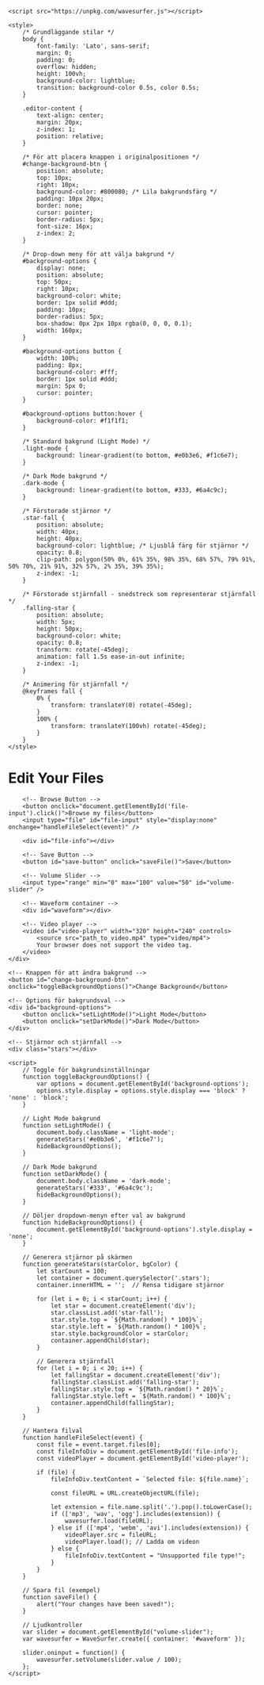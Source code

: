 <!DOCTYPE html>
<html lang="en">
<head>
    <meta charset="UTF-8">
    <meta name="viewport" content="width=device-width, initial-scale=1.0">
    <title>File Editor</title>

    <script src="https://unpkg.com/wavesurfer.js"></script>

    <style>
        /* Grundläggande stilar */
        body {
            font-family: 'Lato', sans-serif;
            margin: 0;
            padding: 0;
            overflow: hidden;
            height: 100vh;
            background-color: lightblue;
            transition: background-color 0.5s, color 0.5s;
        }

        .editor-content {
            text-align: center;
            margin: 20px;
            z-index: 1;
            position: relative;
        }

        /* För att placera knappen i originalpositionen */
        #change-background-btn {
            position: absolute;
            top: 10px;
            right: 10px;
            background-color: #800080; /* Lila bakgrundsfärg */
            padding: 10px 20px;
            border: none;
            cursor: pointer;
            border-radius: 5px;
            font-size: 16px;
            z-index: 2;
        }

        /* Drop-down meny för att välja bakgrund */
        #background-options {
            display: none;
            position: absolute;
            top: 50px;
            right: 10px;
            background-color: white;
            border: 1px solid #ddd;
            padding: 10px;
            border-radius: 5px;
            box-shadow: 0px 2px 10px rgba(0, 0, 0, 0.1);
            width: 160px;
        }

        #background-options button {
            width: 100%;
            padding: 8px;
            background-color: #fff;
            border: 1px solid #ddd;
            margin: 5px 0;
            cursor: pointer;
        }

        #background-options button:hover {
            background-color: #f1f1f1;
        }

        /* Standard bakgrund (Light Mode) */
        .light-mode {
            background: linear-gradient(to bottom, #e0b3e6, #f1c6e7);
        }

        /* Dark Mode bakgrund */
        .dark-mode {
            background: linear-gradient(to bottom, #333, #6a4c9c);
        }

        /* Förstorade stjärnor */
        .star-fall {
            position: absolute;
            width: 40px;
            height: 40px;
            background-color: lightblue; /* Ljusblå färg för stjärnor */
            opacity: 0.8;
            clip-path: polygon(50% 0%, 61% 35%, 98% 35%, 68% 57%, 79% 91%, 50% 70%, 21% 91%, 32% 57%, 2% 35%, 39% 35%);
            z-index: -1;
        }

        /* Förstorade stjärnfall - snedstreck som representerar stjärnfall */
        .falling-star {
            position: absolute;
            width: 5px;
            height: 50px;
            background-color: white;
            opacity: 0.8;
            transform: rotate(-45deg);
            animation: fall 1.5s ease-in-out infinite;
            z-index: -1;
        }

        /* Animering för stjärnfall */
        @keyframes fall {
            0% {
                transform: translateY(0) rotate(-45deg);
            }
            100% {
                transform: translateY(100vh) rotate(-45deg);
            }
        }
    </style>
</head>
<body class="light-mode">
    <div class="editor-content">
        <h1>Edit Your Files</h1>

        <!-- Browse Button -->
        <button onclick="document.getElementById('file-input').click()">Browse my files</button>
        <input type="file" id="file-input" style="display:none" onchange="handleFileSelect(event)" />
        
        <div id="file-info"></div>
        
        <!-- Save Button -->
        <button id="save-button" onclick="saveFile()">Save</button>

        <!-- Volume Slider -->
        <input type="range" min="0" max="100" value="50" id="volume-slider" />

        <!-- Waveform container -->
        <div id="waveform"></div>

        <!-- Video player -->
        <video id="video-player" width="320" height="240" controls>
            <source src="path_to_video.mp4" type="video/mp4">
            Your browser does not support the video tag.
        </video>
    </div>

    <!-- Knappen för att ändra bakgrund -->
    <button id="change-background-btn" onclick="toggleBackgroundOptions()">Change Background</button>
    
    <!-- Options för bakgrundsval -->
    <div id="background-options">
        <button onclick="setLightMode()">Light Mode</button>
        <button onclick="setDarkMode()">Dark Mode</button>
    </div>

    <!-- Stjärnor och stjärnfall -->
    <div class="stars"></div>

    <script>
        // Toggle för bakgrundsinställningar
        function toggleBackgroundOptions() {
            var options = document.getElementById('background-options');
            options.style.display = options.style.display === 'block' ? 'none' : 'block';
        }

        // Light Mode bakgrund
        function setLightMode() {
            document.body.className = 'light-mode';
            generateStars('#e0b3e6', '#f1c6e7');
            hideBackgroundOptions();
        }

        // Dark Mode bakgrund
        function setDarkMode() {
            document.body.className = 'dark-mode';
            generateStars('#333', '#6a4c9c');
            hideBackgroundOptions();
        }

        // Döljer dropdown-menyn efter val av bakgrund
        function hideBackgroundOptions() {
            document.getElementById('background-options').style.display = 'none';
        }

        // Generera stjärnor på skärmen
        function generateStars(starColor, bgColor) {
            let starCount = 100;
            let container = document.querySelector('.stars');
            container.innerHTML = '';  // Rensa tidigare stjärnor

            for (let i = 0; i < starCount; i++) {
                let star = document.createElement('div');
                star.classList.add('star-fall');
                star.style.top = `${Math.random() * 100}%`;
                star.style.left = `${Math.random() * 100}%`;
                star.style.backgroundColor = starColor;
                container.appendChild(star);
            }

            // Generera stjärnfall
            for (let i = 0; i < 20; i++) {
                let fallingStar = document.createElement('div');
                fallingStar.classList.add('falling-star');
                fallingStar.style.top = `${Math.random() * 20}%`;
                fallingStar.style.left = `${Math.random() * 100}%`;
                container.appendChild(fallingStar);
            }
        }

        // Hantera filval
        function handleFileSelect(event) {
            const file = event.target.files[0];
            const fileInfoDiv = document.getElementById('file-info');
            const videoPlayer = document.getElementById('video-player');

            if (file) {
                fileInfoDiv.textContent = `Selected file: ${file.name}`;

                const fileURL = URL.createObjectURL(file);

                let extension = file.name.split('.').pop().toLowerCase();
                if (['mp3', 'wav', 'ogg'].includes(extension)) {
                    wavesurfer.load(fileURL);
                } else if (['mp4', 'webm', 'avi'].includes(extension)) {
                    videoPlayer.src = fileURL;
                    videoPlayer.load(); // Ladda om videon
                } else {
                    fileInfoDiv.textContent = "Unsupported file type!";
                }
            }
        }

        // Spara fil (exempel)
        function saveFile() {
            alert("Your changes have been saved!");
        }

        // Ljudkontroller
        var slider = document.getElementById("volume-slider");
        var wavesurfer = WaveSurfer.create({ container: '#waveform' });

        slider.oninput = function() {
            wavesurfer.setVolume(slider.value / 100);
        };
    </script>
</body>
</html>
